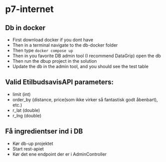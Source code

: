 # p7-internet

## Db in docker

- First download docker if you dont have
- Then in a terminal navigate to the db-docker folder
- Then type ```docker compose up```
- Then in you favorite DB admin tool (I recommend DataGrip) open the db
- Then run the dbup project in the solution
- Update the db in the admin tool, and you should see the test table

## Valid EtilbudsavisAPI parameters:
* limit (int)
* order_by (distance, price(som ikke virker så fantastisk godt åbenbart), etc.)
* r_lat (double)
* r_lng (double)

## Få ingredientser ind i DB
* Kør db-up projektet
* Start rest-apiet
* Kør det ene endpoint der er i AdminController
